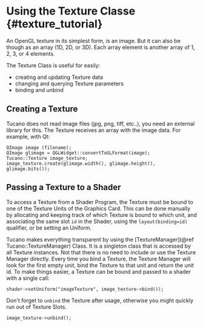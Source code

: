 Using the Texture Classe       {#texture_tutorial}
============================

An OpenGL texture in its simplest form, is an image. But it can also
be though as an array (1D, 2D, or 3D). Each array element is another
array of 1, 2, 3, or 4 elements.

The Texture Class is useful for easily:

* creating and updating Texture data
* changing and querying Texture parameters
* binding and unbind

## Creating a Texture

Tucano does not read image files (jpg, png, tiff, etc..), you need an external library for this. The Texture receives an array with the image data. For example, with Qt:

~~~~~~~~~~~~~~~~~~~~~~~~~~~~~~~~~~~~~~~~~~~~~~~~~~~~~~
QImage image (filename);
QImage glimage = QGLWidget::convertToGLFormat(image);
Tucano::Texture image_texture;
image_texture.create(glimage.width(), glimage.height(), glimage.bits());
~~~~~~~~~~~~~~~~~~~~~~~~~~~~~~~~~~~~~~~~~~~~~~~~~~~~~~

## Passing a Texture to a Shader

To access a Texture from a Shader Program, the Texture must be bound to one of the Texture Units of the Graphics Card. This can be done manually by allocating and keeping track of which Texture is bound to which unit, and associating the same slot `id` in the Shader, using the `layout(binding=id)` qualifier, or be setting an Uniform.

Tucano makes everything transparent by using the [TextureManager](@ref Tucano::TextureManager) Class. It is a singleton class that is accessed by all Texture instances. Not that there is no need to include or use the Texture Manager directly. Every time you bind a Texture, the Texture Manager will look for the first empty unit, bind the Texture to that unit and return the unit id. To make things easier, a Texture can be bound and passed to a shader with a single call:

~~~~~~~~~~~~~~~~~~~~~~~~~~~~~~~~~~~~~~~~~~~~~~~~~~~~~~
shader->setUniform("imageTexture", image_texture->bind());
~~~~~~~~~~~~~~~~~~~~~~~~~~~~~~~~~~~~~~~~~~~~~~~~~~~~~~

Don't forget to `unbind` the Texture after usage, otherwise you might quickly run out of Texture Slots.

~~~~~~~~~~~~~~~~~~~~~~~~~~~~~~~~~~~~~~~~~~~~~~~~~~~~~~
image_texture->unbind();
~~~~~~~~~~~~~~~~~~~~~~~~~~~~~~~~~~~~~~~~~~~~~~~~~~~~~~
